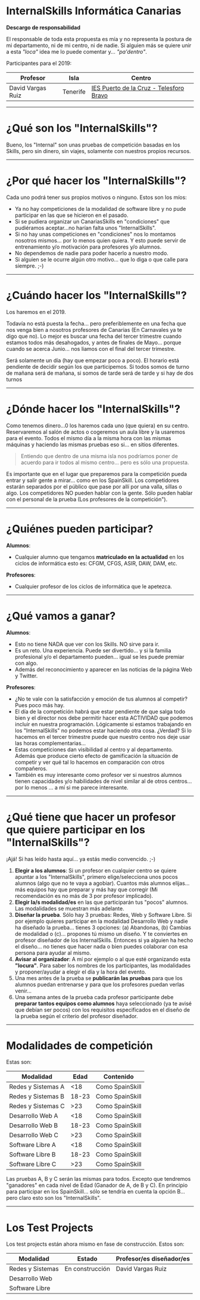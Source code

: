 
# InternalSkills Informática Canarias

**Descargo de responsabilidad**

El responsable de toda esta propuesta es mía y no representa la postura
de mi departamento, ni de mi centro, ni de nadie. Si alguien más se quiere
unir a esta *"loca"* idea me lo puede comentar y... *"pa'dentro"*.

Participantes para el 2019:

| Profesor          | Isla     | Centro                                  |
| ------------------ | -------- | --------------------------- |
| David Vargas Ruiz | Tenerife | [IES Puerto de la Cruz - Telesforo Bravo](www.iespuertodelacruz.es) |

---

# ¿Qué son los "InternalSkills"?

Bueno, los "Internal" son unas pruebas de competición basadas en los Skills,
pero sin dinero, sin viajes, solamente con nuestros propios recursos.

---

# ¿Por qué hacer los "InternalSkills"?

Cada uno podrá tener sus propios motivos o ninguno. Estos son los míos:
* Ya no hay competiciones de la modalidad de software libre y no pude
participar en las que se hicieron en el pasado.
* Si se pudiera organizar un CanariasSkills en "condiciones" que pudiéramos
aceptar...no harían falta unos "InternalSkills".
* Si no hay unas competiciones en "condiciones" nos lo montamos
nosotros mismos... por lo menos quien quiera. Y esto puede servir de entrenamiento y/o motivación para profesores y/o alumnos.
* No dependemos de nadie para poder hacerlo a nuestro modo.
* Si alguien se le ocurre algún otro motivo... que lo diga o que calle para siempre. ;-)

---

# ¿Cuándo hacer los "InternalSkills"?

Los haremos en el 2019.

Todavía no está puesta la fecha... pero preferiblemente
en una fecha que nos venga bien a nosotros profesores de Canarias
(En Carnavales ya te digo que no). Lo mejor es buscar una fecha del tercer trimestre cuando estamos todos más desahogados, y antes de finales de Mayo...
porque cuando se acerca Junio... nos liamos con el final del tercer trimestre.

Será solamente un día (hay que empezar poco a poco). El horario está pendiente de
decidir según los que participemos. Si todos somos de turno de mañana será de mañana, si somos de tarde será de tarde y si hay de dos turnos

---

# ¿Dónde hacer los "InternalSkills"?

Como tenemos dinero...0 los haremos cada uno (que quiera) en su centro.
Reservaremos al salón de actos o cogeremos un aula libre y la usaremos
para el evento. Todos el mismo día a la misma hora con las mismas máquinas y haciendo las mismas pruebas eso si... en sitios diferentes.

> Entiendo que dentro de una misma isla nos podríamos poner de acuerdo para
ir todos al mismo centro... pero es sólo una propuesta.

Es importante que en el lugar que preparemos para la competición pueda
entrar y salir gente a mirar... como en los SpainSkill. Los competidores
estarán separados por el público que pase por allí por una valla, sillas o algo.
Los competidores NO pueden hablar con la gente. Sólo pueden hablar con
el personal de la prueba (Los profesores de la competición").

---

# ¿Quiénes pueden participar?

**Alumnos**:
* Cualquier alumno que tengamos **matriculado en la actualidad**
en los ciclos de informática esto es:
CFGM, CFGS, ASIR, DAW, DAM, etc.

**Profesores**:
* Cualquier profesor de los ciclos de informática que le apetezca.

---

# ¿Qué vamos a ganar?

**Alumnos**:
* Esto no tiene NADA que ver con los Skills. NO sirve para ir.
* Es un reto. Una experiencia. Puede ser divertido... y si la familia
profesional y/o el departamento pueden... igual se les puede premiar
con algo.
* Además del reconocimiento y aparecer en las noticias de la página Web y Twitter.

**Profesores**:
* ¿No te vale con la satisfacción y emoción de tus alumnos al competir?
Pues poco más hay.
* El día de la competición habrá que estar pendiente de que salga todo bien
y el director nos debe permitir hacer esta ACTIVIDAD que podemos incluir en
nuestra programación. Lógicamente si estamos trabajando en los "InternalSkills"
no podemos estar haciendo otra cosa. ¿Verdad? Si lo hacemos en el tercer trimestre puede que nuestro centro nos deje usar las horas complementarias...
* Estas competiciones dan visibilidad al centro y al departamento. Además
que produce cierto efecto de gamificación la situación de competir y ver
qué tal lo hacemos en comparación con otros compañeros.
* También es muy interesante como profesor ver si nuestros alumnos tienen
capacidades y/o habilidades de nivel similar al de otros centros... por lo menos
... a mí si me parece interesante.

---

# ¿Qué tiene que hacer un profesor que quiere participar en los "InternalSkills"?

¡Ajá! Si has leído hasta aquí... ya estás medio convencido. ;-)

1. **Elegir a los alumnos**: Si un profesor en cualquier centro se quiere apuntar a los "InternalSkills", primero elige/selecciona unos pocos alumnos (algo que no te vaya a agobiar). Cuantos más alumnos elijas... más equipos hay que preparar y más hay que corregir (Mi recomendación es no más de 3 por profesor implicado).
1. **Elegir la/s modalidad/es** en las que participarán tus "pocos" alumnos.
Las modalidades se muestran más adelante.
1. **Diseñar la prueba**. Sólo hay 3 pruebas: Redes, Web y Software Libre.
Si por ejemplo quieres participar en la modalidad Desarrollo Web y nadie ha diseñado la prueba... tienes 3 opciones: (a) Abandonas, (b) Cambias de modalidad o (c)... propones tú mismo un diseño. Y te conviertes en profesor diseñador de los InternalSkills. Entonces si ya alguien ha hecho el diseño... no tienes que hacer nada o bien puedes colaborar con esa persona para ayudar al mismo.
1. **Avisar al organizador**: A mí por ejemplo o al que esté organizando esta **"locura"**. Para saber los nombres de los participantes, las modalidades y proponer/ayudar a elegir el día y la hora del evento.
1. Una mes antes de la prueba se **publicarán las pruebas** para que los alumnos puedan entrenarse y para que los profesores puedan verlas venir...
1. Una semana antes de la prueba cada profesor participante debe **preparar tantos equipos como alumnos** haya seleccionado (ya te avisé que debían ser pocos) con los requisitos especificados en el diseño de la prueba según el
criterio del profesor diseñador.

---

# Modalidades de competición

Estas son:

| Modalidad           | Edad  | Contenido       |
| ------------------- | ------| --------------- |
| Redes y Sistemas A  | <18   | Como SpainSkill |
| Redes y Sistemas B  | 18-23 | Como SpainSkill |
| Redes y Sistemas C  | >23   | Como SpainSkill |
| Desarrollo Web   A  | <18   | Como SpainSkill |
| Desarrollo Web   B  | 18-23 | Como SpainSkill |
| Desarrollo Web   C  | >23   | Como SpainSkill |
| Software Libre   A  | <18   | Como SpainSkill |
| Software Libre   B  | 18-23 | Como SpainSkill |
| Software Libre   C  | >23   | Como SpainSkill |

Las pruebas A, B y C serán las mismas para todos. Excepto que
tendremos "ganadores" en cada nivel de Edad (Ganador de A, de B y C).
En principio para participar en los SpainSkill... sólo se tendría en cuenta
la opción B... pero claro esto son los "InternalSkills".

---

# Los Test Projects

Los test projects están ahora mismo en fase de construcción.
Estos son:

| Modalidad        | Estado          | Profesor/es diseñador/es |
| ---------------- | ----------------| ------------------------ |
| Redes y Sistemas | En construcción | David Vargas Ruiz        |
| Desarrollo Web   |                 |  |
| Software Libre   |  |  |
